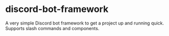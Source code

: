 # discord-bot-framework
A very simple Discord bot framework to get a project up and running quick. Supports slash commands and components.
